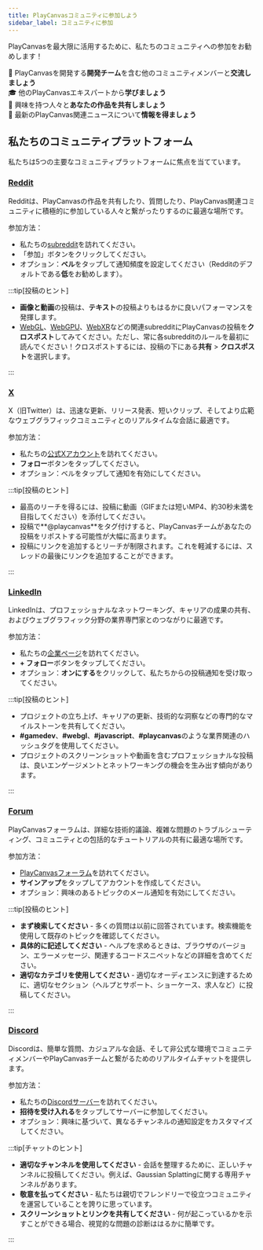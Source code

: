 ```yaml
---
title: PlayCanvasコミュニティに参加しよう
sidebar_label: コミュニティに参加
---
```


PlayCanvasを最大限に活用するために、私たちのコミュニティへの参加をお勧めします！

🤝 PlayCanvasを開発する**開発チーム**を含む他のコミュニティメンバーと**交流しましょう**  
🎓 他のPlayCanvasエキスパートから**学びましょう**  
🎨 興味を持つ人々と**あなたの作品を共有しましょう**  
📰 最新のPlayCanvas関連ニュースについて**情報を得ましょう**

## 私たちのコミュニティプラットフォーム

私たちは5つの主要なコミュニティプラットフォームに焦点を当てています。

### [Reddit](https://reddit.com/)

Redditは、PlayCanvasの作品を共有したり、質問したり、PlayCanvas関連コミュニティに積極的に参加している人々と繋がったりするのに最適な場所です。

参加方法：

* 私たちの[subreddit](https://www.reddit.com/r/PlayCanvas/)を訪れてください。
* 「参加」ボタンをクリックしてください。
* オプション：**ベル**をタップして通知頻度を設定してください（Redditのデフォルトである**低**をお勧めします）。

:::tip[投稿のヒント]

* **画像と動画**の投稿は、**テキスト**の投稿よりもはるかに良いパフォーマンスを発揮します。
* [WebGL](https://www.reddit.com/r/webgl/)、[WebGPU](https://www.reddit.com/r/webgpu/)、[WebXR](https://www.reddit.com/r/WebXR/)などの関連subredditにPlayCanvasの投稿を**クロスポスト**してみてください。ただし、常に各subredditのルールを最初に読んでください！クロスポストするには、投稿の下にある**共有** > **クロスポスト**を選択します。

:::

### [X](https://x.com/)

X（旧Twitter）は、迅速な更新、リリース発表、短いクリップ、そしてより広範なウェブグラフィックコミュニティとのリアルタイムな会話に最適です。

参加方法：

* 私たちの[公式Xアカウント](https://x.com/playcanvas)を訪れてください。
* **フォロー**ボタンをタップしてください。
* オプション：ベルをタップして通知を有効にしてください。

:::tip[投稿のヒント]

* 最高のリーチを得るには、投稿に動画（GIFまたは短いMP4、約30秒未満を目指してください）を添付してください。
* 投稿で**@playcanvas**をタグ付けすると、PlayCanvasチームがあなたの投稿をリポストする可能性が大幅に高まります。
* 投稿にリンクを追加するとリーチが制限されます。これを軽減するには、スレッドの最後にリンクを追加することができます。

:::

### [LinkedIn](https://linkedin.com/)

LinkedInは、プロフェッショナルなネットワーキング、キャリアの成果の共有、およびウェブグラフィック分野の業界専門家とのつながりに最適です。

参加方法：

* 私たちの[企業ページ](https://www.linkedin.com/company/playcanvas/)を訪れてください。
* **+ フォロー**ボタンをタップしてください。
* オプション：**オンにする**をクリックして、私たちからの投稿通知を受け取ってください。

:::tip[投稿のヒント]

* プロジェクトの立ち上げ、キャリアの更新、技術的な洞察などの専門的なマイルストーンを共有してください。
* **#gamedev**、**#webgl**、**#javascript**、**#playcanvas**のような業界関連のハッシュタグを使用してください。
* プロジェクトのスクリーンショットや動画を含むプロフェッショナルな投稿は、良いエンゲージメントとネットワーキングの機会を生み出す傾向があります。

:::

### [Forum](https://forum.playcanvas.com/)

PlayCanvasフォーラムは、詳細な技術的議論、複雑な問題のトラブルシューティング、コミュニティとの包括的なチュートリアルの共有に最適な場所です。

参加方法：

* [PlayCanvasフォーラム](https://forum.playcanvas.com/)を訪れてください。
* **サインアップ**をタップしてアカウントを作成してください。
* オプション：興味のあるトピックのメール通知を有効にしてください。

:::tip[投稿のヒント]

* **まず検索してください** - 多くの質問は以前に回答されています。検索機能を使用して既存のトピックを確認してください。
* **具体的に記述してください** - ヘルプを求めるときは、ブラウザのバージョン、エラーメッセージ、関連するコードスニペットなどの詳細を含めてください。
* **適切なカテゴリを使用してください** - 適切なオーディエンスに到達するために、適切なセクション（ヘルプとサポート、ショーケース、求人など）に投稿してください。

:::

### [Discord](https://discord.gg/RSaMRzg)

Discordは、簡単な質問、カジュアルな会話、そして非公式な環境でコミュニティメンバーやPlayCanvasチームと繋がるためのリアルタイムチャットを提供します。

参加方法：

* 私たちの[Discordサーバー](https://discord.gg/RSaMRzg)を訪れてください。
* **招待を受け入れる**をタップしてサーバーに参加してください。
* オプション：興味に基づいて、異なるチャンネルの通知設定をカスタマイズしてください。

:::tip[チャットのヒント]

* **適切なチャンネルを使用してください** - 会話を整理するために、正しいチャンネルに投稿してください。例えば、Gaussian Splattingに関する専用チャンネルがあります。
* **敬意を払ってください** - 私たちは親切でフレンドリーで役立つコミュニティを運営していることを誇りに思っています。
* **スクリーンショットとリンクを共有してください** - 何が起こっているかを示すことができる場合、視覚的な問題の診断ははるかに簡単です。

:::
